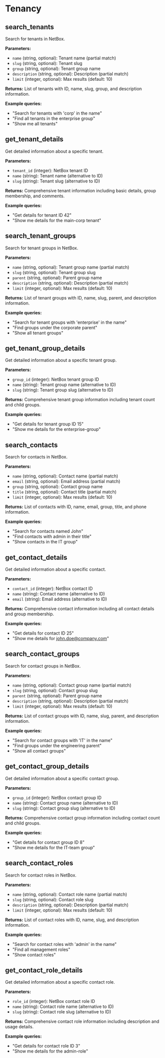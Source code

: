 # Tenancy

## search_tenants

Search for tenants in NetBox.

**Parameters:**

- `name` (string, optional): Tenant name (partial match)
- `slug` (string, optional): Tenant slug
- `group` (string, optional): Tenant group name
- `description` (string, optional): Description (partial match)
- `limit` (integer, optional): Max results (default: 10)

**Returns:** List of tenants with ID, name, slug, group, and description information.

**Example queries:**

- "Search for tenants with 'corp' in the name"
- "Find all tenants in the enterprise group"
- "Show me all tenants"

## get_tenant_details

Get detailed information about a specific tenant.

**Parameters:**

- `tenant_id` (integer): NetBox tenant ID
- `name` (string): Tenant name (alternative to ID)
- `slug` (string): Tenant slug (alternative to ID)

**Returns:** Comprehensive tenant information including basic details, group membership, and comments.

**Example queries:**

- "Get details for tenant ID 42"
- "Show me details for the main-corp tenant"

## search_tenant_groups

Search for tenant groups in NetBox.

**Parameters:**

- `name` (string, optional): Tenant group name (partial match)
- `slug` (string, optional): Tenant group slug
- `parent` (string, optional): Parent group name
- `description` (string, optional): Description (partial match)
- `limit` (integer, optional): Max results (default: 10)

**Returns:** List of tenant groups with ID, name, slug, parent, and description information.

**Example queries:**

- "Search for tenant groups with 'enterprise' in the name"
- "Find groups under the corporate parent"
- "Show all tenant groups"

## get_tenant_group_details

Get detailed information about a specific tenant group.

**Parameters:**

- `group_id` (integer): NetBox tenant group ID
- `name` (string): Tenant group name (alternative to ID)
- `slug` (string): Tenant group slug (alternative to ID)

**Returns:** Comprehensive tenant group information including tenant count and child groups.

**Example queries:**

- "Get details for tenant group ID 15"
- "Show me details for the enterprise-group"

## search_contacts

Search for contacts in NetBox.

**Parameters:**

- `name` (string, optional): Contact name (partial match)
- `email` (string, optional): Email address (partial match)
- `group` (string, optional): Contact group name
- `title` (string, optional): Contact title (partial match)
- `limit` (integer, optional): Max results (default: 10)

**Returns:** List of contacts with ID, name, email, group, title, and phone information.

**Example queries:**

- "Search for contacts named John"
- "Find contacts with admin in their title"
- "Show contacts in the IT group"

## get_contact_details

Get detailed information about a specific contact.

**Parameters:**

- `contact_id` (integer): NetBox contact ID
- `name` (string): Contact name (alternative to ID)
- `email` (string): Email address (alternative to ID)

**Returns:** Comprehensive contact information including all contact details and group membership.

**Example queries:**

- "Get details for contact ID 25"
- "Show me details for <john.doe@company.com>"

## search_contact_groups

Search for contact groups in NetBox.

**Parameters:**

- `name` (string, optional): Contact group name (partial match)
- `slug` (string, optional): Contact group slug
- `parent` (string, optional): Parent group name
- `description` (string, optional): Description (partial match)
- `limit` (integer, optional): Max results (default: 10)

**Returns:** List of contact groups with ID, name, slug, parent, and description information.

**Example queries:**

- "Search for contact groups with 'IT' in the name"
- "Find groups under the engineering parent"
- "Show all contact groups"

## get_contact_group_details

Get detailed information about a specific contact group.

**Parameters:**

- `group_id` (integer): NetBox contact group ID
- `name` (string): Contact group name (alternative to ID)
- `slug` (string): Contact group slug (alternative to ID)

**Returns:** Comprehensive contact group information including contact count and child groups.

**Example queries:**

- "Get details for contact group ID 8"
- "Show me details for the IT-team group"

## search_contact_roles

Search for contact roles in NetBox.

**Parameters:**

- `name` (string, optional): Contact role name (partial match)
- `slug` (string, optional): Contact role slug
- `description` (string, optional): Description (partial match)
- `limit` (integer, optional): Max results (default: 10)

**Returns:** List of contact roles with ID, name, slug, and description information.

**Example queries:**

- "Search for contact roles with 'admin' in the name"
- "Find all management roles"
- "Show contact roles"

## get_contact_role_details

Get detailed information about a specific contact role.

**Parameters:**

- `role_id` (integer): NetBox contact role ID
- `name` (string): Contact role name (alternative to ID)
- `slug` (string): Contact role slug (alternative to ID)

**Returns:** Comprehensive contact role information including description and usage details.

**Example queries:**

- "Get details for contact role ID 3"
- "Show me details for the admin-role"
